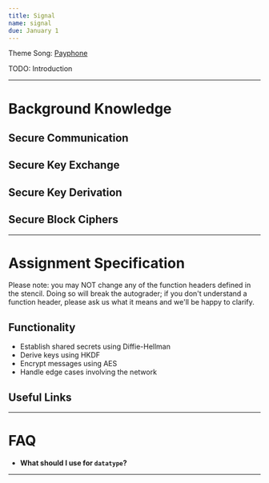 ```yaml
---
title: Signal
name: signal
due: January 1 
---
```


Theme Song: <a href="https://www.youtube.com/watch?v=KRaWnd3LJfs&ab_channel=Maroon5VEVO">Payphone</a>

TODO: Introduction

---

# Background Knowledge

## Secure Communication

## Secure Key Exchange

## Secure Key Derivation

## Secure Block Ciphers

---

# Assignment Specification

Please note: you may NOT change any of the function headers defined in the stencil. Doing so will break the autograder; if you don't understand a function header, please ask us what it means and we'll be happy to clarify.

## Functionality

- Establish shared secrets using Diffie-Hellman
- Derive keys using HKDF
- Encrypt messages using AES
- Handle edge cases involving the network

## Useful Links

---

# FAQ

- **What should I use for `datatype`?**

---